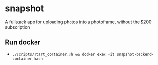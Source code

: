 # snapshot
A fullstack app for uploading photos into a photoframe, without the $200 subscription

## Run docker 
* `./scripts/start_container.sh && docker exec -it snapshot-backend-container bash`